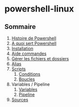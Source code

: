 # powershell-linux

## Sommaire

  1. [Histoire de Powershell](histoire.md)
  2. [A quoi sert Powershell](powershell.md)
  3. [Installation](install.md)
  4. [Aide commandes](aide.md)
  5. [Gérer les fichiers et dossiers](commandes.md)
  6. [Alias](alias.md)
  7. [Scripts](scripts.md)
     1. [Conditions]()
     2. [Boucles]()
  8. Variables / Pipeline
     1. [Variables](variables.md)
     2. [Pipeline](pipeline.md)
 1.  [Sources](sources.md)
